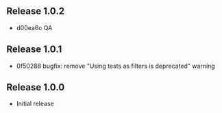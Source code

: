## Release 1.0.2

* d00ea6c QA

## Release 1.0.1

* 0f50288 bugfix: remove "Using tests as filters is deprecated" warning

## Release 1.0.0

* Initial release
